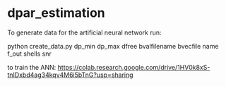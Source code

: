 # dpar_estimation

To generate data for the artificial neural network run: 

python create_data.py dp_min dp_max dfree bvalfilename bvecfile name f_out shells snr




to train the ANN: 
https://colab.research.google.com/drive/1HV0k8xS-tnIDxbd4ag34kqv4M6i5bTnG?usp=sharing
